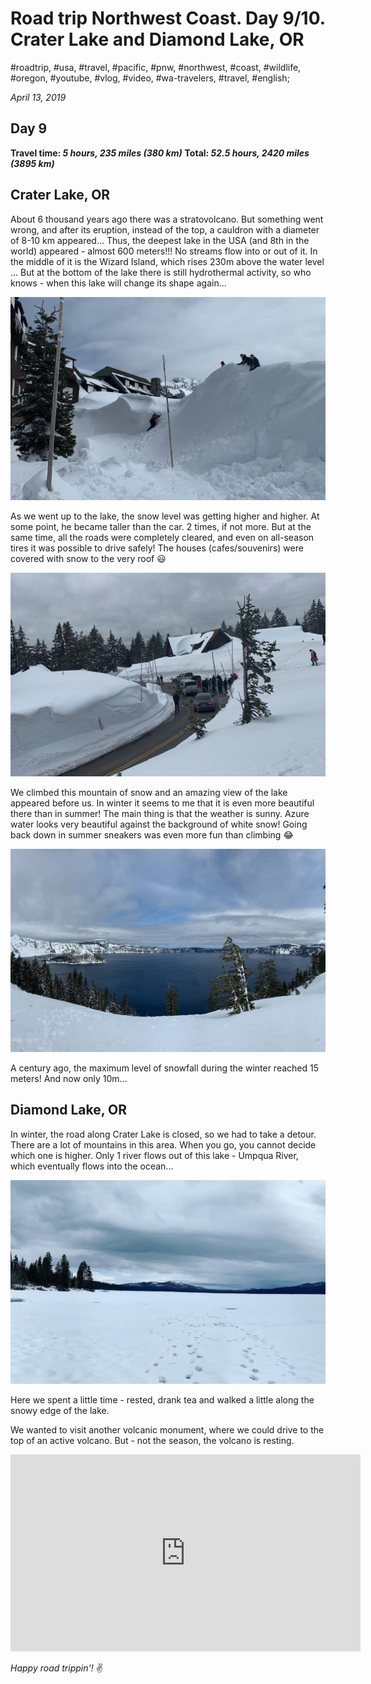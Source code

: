 # Road trip Northwest Coast. Day 9/10. Crater Lake and Diamond Lake, OR

#roadtrip, #usa, #travel, #pacific, #pnw, #northwest, #coast, #wildlife, #oregon, #youtube, #vlog, #video, #wa-travelers, #travel, #english;

_April 13, 2019_

## Day 9

**Travel time: _5 hours, 235 miles (380 km)_**
**Total: _52.5 hours, 2420 miles (3895 km)_**

## Crater Lake, OR

About 6 thousand years ago there was a stratovolcano. But something went wrong, and after its eruption, instead of the top, a cauldron with a diameter of 8-10 km appeared... Thus, the deepest lake in the USA (and 8th in the world) appeared - almost 600 meters!!! No streams flow into or out of it.
In the middle of it is the Wizard Island, which rises 230m above the water level ... But at the bottom of the lake there is still hydrothermal activity, so who knows - when this lake will change its shape again...

![Crater Lake snow 2, OR](/images/road-trip-northwest-coast-day-9-10-crater-lake-and-diamond-lake-or/snow2.jpg)

As we went up to the lake, the snow level was getting higher and higher. At some point, he became taller than the car. 2 times, if not more. But at the same time, all the roads were completely cleared, and even on all-season tires it was possible to drive safely! The houses (cafes/souvenirs) were covered with snow to the very roof 😃

![Crater Lake snow, OR](/images/road-trip-northwest-coast-day-9-10-crater-lake-and-diamond-lake-or/snow.jpg)

We climbed this mountain of snow and an amazing view of the lake appeared before us. In winter it seems to me that it is even more beautiful there than in summer! The main thing is that the weather is sunny. Azure water looks very beautiful against the background of white snow! Going back down in summer sneakers was even more fun than climbing 😂

![Crater Lake, OR](/images/road-trip-northwest-coast-day-9-10-crater-lake-and-diamond-lake-or/crater_lake.jpg)

A century ago, the maximum level of snowfall during the winter reached 15 meters! And now only 10m...
⠀
## Diamond Lake, OR

In winter, the road along Crater Lake is closed, so we had to take a detour. There are a lot of mountains in this area. When you go, you cannot decide which one is higher. Only 1 river flows out of this lake - Umpqua River, which eventually flows into the ocean...

![Diamond Lake, OR](/images/road-trip-northwest-coast-day-9-10-crater-lake-and-diamond-lake-or/diamond_lake.jpg)

Here we spent a little time - rested, drank tea and walked a little along the snowy edge of the lake.

We wanted to visit another volcanic monument, where we could drive to the top of an active volcano. But - not the season, the volcano is resting.

<iframe width="560" height="315" src="https://www.youtube.com/embed/bL47v5PTa0g" frameborder="0" allow="accelerometer; autoplay; encrypted-media; gyroscope; picture-in-picture" allowfullscreen></iframe>

_Happy road trippin'!_ :v:
